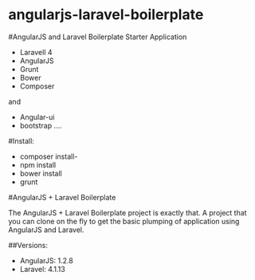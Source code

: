 angularjs-laravel-boilerplate
=============================

#AngularJS and Laravel Boilerplate Starter Application

- Laravell 4
- AngularJS
- Grunt
- Bower
- Composer

and

- Angular-ui
- bootstrap ....

#Install:

- composer install-
- npm install
- bower install
- grunt


#AngularJS + Laravel Boilerplate

The AngularJS + Laravel Boilerplate project is exactly that. A project that you can clone on the fly to get the basic plumping of application using AngularJS and Laravel.

##Versions:
- AngularJS: 1.2.8
- Laravel: 4.1.13
